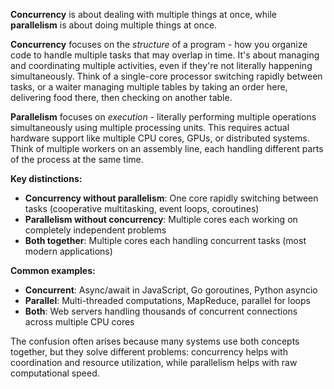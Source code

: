 **Concurrency** is about dealing with multiple things at once, while **parallelism** is about doing multiple things at once.

**Concurrency** focuses on the _structure_ of a program - how you organize code to handle multiple tasks that may overlap in time. It's about managing and coordinating multiple activities, even if they're not literally happening simultaneously. Think of a single-core processor switching rapidly between tasks, or a waiter managing multiple tables by taking an order here, delivering food there, then checking on another table.

**Parallelism** focuses on _execution_ - literally performing multiple operations simultaneously using multiple processing units. This requires actual hardware support like multiple CPU cores, GPUs, or distributed systems. Think of multiple workers on an assembly line, each handling different parts of the process at the same time.

**Key distinctions:**

- **Concurrency without parallelism**: One core rapidly switching between tasks (cooperative multitasking, event loops, coroutines)
- **Parallelism without concurrency**: Multiple cores each working on completely independent problems
- **Both together**: Multiple cores each handling concurrent tasks (most modern applications)

**Common examples:**

- **Concurrent**: Async/await in JavaScript, Go goroutines, Python asyncio
- **Parallel**: Multi-threaded computations, MapReduce, parallel for loops
- **Both**: Web servers handling thousands of concurrent connections across multiple CPU cores

The confusion often arises because many systems use both concepts together, but they solve different problems: concurrency helps with coordination and resource utilization, while parallelism helps with raw computational speed.